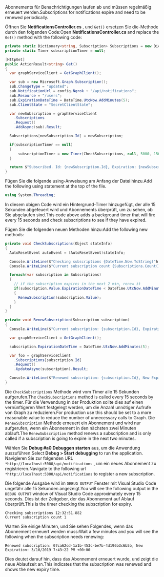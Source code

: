 <!-- markdownlint-disable MD002 MD041 -->

<span data-ttu-id="7722b-101">Abonnements für Benachrichtigungen laufen ab und müssen regelmäßig erneuert werden.</span><span class="sxs-lookup"><span data-stu-id="7722b-101">Subscriptions for notifications expire and need to be renewed periodically.</span></span>

<span data-ttu-id="7722b-102">Öffnen Sie **NotificationsController.cs** , und `Get()` ersetzen Sie die-Methode durch den folgenden Code:</span><span class="sxs-lookup"><span data-stu-id="7722b-102">Open **NotificationsController.cs** and replace the `Get()` method with the following code:</span></span>

```csharp
private static Dictionary<string, Subscription> Subscriptions = new Dictionary<string, Subscription>();
private static Timer subscriptionTimer = null;

[HttpGet]
public ActionResult<string> Get()
{
  var graphServiceClient = GetGraphClient();

  var sub = new Microsoft.Graph.Subscription();
  sub.ChangeType = "updated";
  sub.NotificationUrl = config.Ngrok + "/api/notifications";
  sub.Resource = "/users";
  sub.ExpirationDateTime = DateTime.UtcNow.AddMinutes(5);
  sub.ClientState = "SecretClientState";

  var newSubscription = graphServiceClient
    .Subscriptions
    .Request()
    .AddAsync(sub).Result;

  Subscriptions[newSubscription.Id] = newSubscription;

  if(subscriptionTimer == null)
  {
      subscriptionTimer = new Timer(CheckSubscriptions, null, 5000, 15000);
  }

  return $"Subscribed. Id: {newSubscription.Id}, Expiration: {newSubscription.ExpirationDateTime}";
}
```

<span data-ttu-id="7722b-103">Fügen Sie die folgende using-Anweisung am Anfang der Datei hinzu.</span><span class="sxs-lookup"><span data-stu-id="7722b-103">Add the following using statement at the top of the file.</span></span>

```csharp
using System.Threading;
```

<span data-ttu-id="7722b-104">In diesem obigen Code wird ein Hintergrund-Timer hinzugefügt, der alle 15 Sekunden abgefeuert wird und Abonnements überprüft, um zu sehen, ob Sie abgelaufen sind.</span><span class="sxs-lookup"><span data-stu-id="7722b-104">This code above adds a background timer that will fire every 15 seconds and check subscriptions to see if they have expired.</span></span>

<span data-ttu-id="7722b-105">Fügen Sie die folgenden neuen Methoden hinzu:</span><span class="sxs-lookup"><span data-stu-id="7722b-105">Add the following new methods:</span></span>

```csharp
private void CheckSubscriptions(Object stateInfo)
{
  AutoResetEvent autoEvent = (AutoResetEvent)stateInfo;

  Console.WriteLine($"Checking subscriptions {DateTime.Now.ToString("h:mm:ss.fff")}");
  Console.WriteLine($"Current subscription count {Subscriptions.Count()}");

  foreach(var subscription in Subscriptions)
  {
    // if the subscription expires in the next 2 min, renew it
    if(subscription.Value.ExpirationDateTime < DateTime.UtcNow.AddMinutes(2))
    {
      RenewSubscription(subscription.Value);
    }
  }
}

private void RenewSubscription(Subscription subscription)
{
  Console.WriteLine($"Current subscription: {subscription.Id}, Expiration: {subscription.ExpirationDateTime}");

  var graphServiceClient = GetGraphClient();

  subscription.ExpirationDateTime = DateTime.UtcNow.AddMinutes(5);

  var foo = graphServiceClient
    .Subscriptions[subscription.Id]
    .Request()
    .UpdateAsync(subscription).Result;

  Console.WriteLine($"Renewed subscription: {subscription.Id}, New Expiration: {subscription.ExpirationDateTime}");
}
```

<span data-ttu-id="7722b-106">Die `CheckSubscriptions` Methode wird vom Timer alle 15 Sekunden aufgerufen.</span><span class="sxs-lookup"><span data-stu-id="7722b-106">The `CheckSubscriptions` method is called every 15 seconds by the timer.</span></span> <span data-ttu-id="7722b-107">Für die Verwendung in der Produktion sollte dies auf einen vernünftigeren Wert festgelegt werden, um die Anzahl unnötiger Aufrufe von Graph zu reduzieren.</span><span class="sxs-lookup"><span data-stu-id="7722b-107">For production use this should be set to a more reasonable value to reduce the number of unnecessary calls to Graph.</span></span> <span data-ttu-id="7722b-108">Die `RenewSubscription` Methode erneuert ein Abonnement und wird nur aufgerufen, wenn ein Abonnement in den nächsten zwei Minuten abläuft.</span><span class="sxs-lookup"><span data-stu-id="7722b-108">The `RenewSubscription` method renews a subscription and is only called if a subscription is going to expire in the next two minutes.</span></span>

<span data-ttu-id="7722b-109">Wählen Sie **Debug #a0 Debuggen starten** aus, um die Anwendung auszuführen.</span><span class="sxs-lookup"><span data-stu-id="7722b-109">Select **Debug > Start debugging** to run the application.</span></span> <span data-ttu-id="7722b-110">Navigieren Sie zur folgenden URL `*http://localhost:5000/api/notifications` , um ein neues Abonnement zu registrieren.</span><span class="sxs-lookup"><span data-stu-id="7722b-110">Navigate to the following url `*http://localhost:5000/api/notifications` to register a new subscription.</span></span>

<span data-ttu-id="7722b-111">Die folgende Ausgabe wird im `DEBUG OUTPUT` Fenster mit Visual Studio Code ungefähr alle 15 Sekunden angezeigt.</span><span class="sxs-lookup"><span data-stu-id="7722b-111">You will see the following output in the `DEBUG OUTPUT` window of Visual Studio Code approximately every 15 seconds.</span></span>  <span data-ttu-id="7722b-112">Dies ist der Zeitgeber, der das Abonnement auf Ablauf überprüft.</span><span class="sxs-lookup"><span data-stu-id="7722b-112">This is the timer checking the subscription for expiry.</span></span>

```shell
Checking subscriptions 12:32:51.882
Current subscription count 1
```

<span data-ttu-id="7722b-113">Warten Sie einige Minuten, und Sie sehen Folgendes, wenn das Abonnement erneuert werden muss:</span><span class="sxs-lookup"><span data-stu-id="7722b-113">Wait a few minutes and you will see the following when the subscription needs renewing:</span></span>

```shell
Renewed subscription: 07ca62cd-1a1b-453c-be7b-4d196b3c6b5b, New Expiration: 3/10/2019 7:43:22 PM +00:00
```

<span data-ttu-id="7722b-114">Dies deutet darauf hin, dass das Abonnement erneuert wurde, und zeigt die neue Ablaufzeit an.</span><span class="sxs-lookup"><span data-stu-id="7722b-114">This indicates that the subscription was renewed and shows the new expiry time.</span></span>
